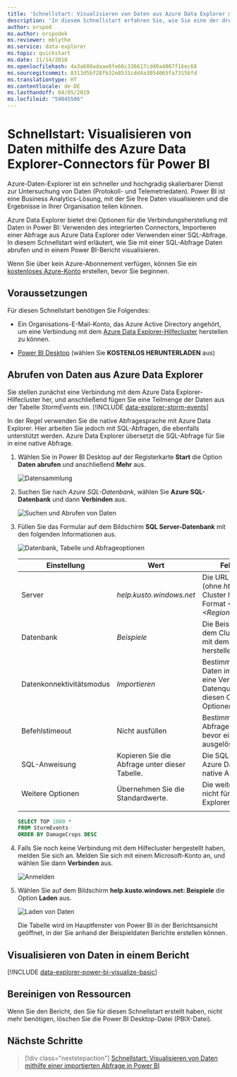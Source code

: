 ```yaml
---
title: 'Schnellstart: Visualisieren von Daten aus Azure Data Explorer mithilfe einer SQL-Abfrage in Power BI'
description: 'In diesem Schnellstart erfahren Sie, wie Sie eine der drei Optionen zum Visualisieren von Daten in Power BI verwenden: eine SQL-Abfrage für einen Azure Data Explorer-Cluster.'
author: orspod
ms.author: orspodek
ms.reviewer: mblythe
ms.service: data-explorer
ms.topic: quickstart
ms.date: 11/14/2018
ms.openlocfilehash: 4a3a688adaae8fe66c336617cdd0a4807f16ec68
ms.sourcegitcommit: 8313d5bf28fb32e8531cdd4a3054065fa7315bfd
ms.translationtype: HT
ms.contentlocale: de-DE
ms.lasthandoff: 04/05/2019
ms.locfileid: "59045506"
---
```

# <a name="quickstart-visualize-data-using-the-azure-data-explorer-connector-for-power-bi"></a>Schnellstart: Visualisieren von Daten mithilfe des Azure Data Explorer-Connectors für Power BI

Azure-Daten-Explorer ist ein schneller und hochgradig skalierbarer Dienst zur Untersuchung von Daten (Protokoll- und Telemetriedaten). Power BI ist eine Business Analytics-Lösung, mit der Sie Ihre Daten visualisieren und die Ergebnisse in Ihrer Organisation teilen können.

Azure Data Explorer bietet drei Optionen für die Verbindungsherstellung mit Daten in Power BI: Verwenden des integrierten Connectors, Importieren einer Abfrage aus Azure Data Explorer oder Verwenden einer SQL-Abfrage. In diesem Schnellstart wird erläutert, wie Sie mit einer SQL-Abfrage Daten abrufen und in einem Power BI-Bericht visualisieren.

Wenn Sie über kein Azure-Abonnement verfügen, können Sie ein [kostenloses Azure-Konto](https://azure.microsoft.com/free/) erstellen, bevor Sie beginnen.

## <a name="prerequisites"></a>Voraussetzungen

Für diesen Schnellstart benötigen Sie Folgendes:

* Ein Organisations-E-Mail-Konto, das Azure Active Directory angehört, um eine Verbindung mit dem [Azure Data Explorer-Hilfecluster](https://dataexplorer.azure.com/clusters/help/databases/samples) herstellen zu können.

* [Power BI Desktop](https://powerbi.microsoft.com/get-started/) (wählen Sie **KOSTENLOS HERUNTERLADEN** aus)

## <a name="get-data-from-azure-data-explorer"></a>Abrufen von Daten aus Azure Data Explorer

Sie stellen zunächst eine Verbindung mit dem Azure Data Explorer-Hilfecluster her, und anschließend fügen Sie eine Teilmenge der Daten aus der Tabelle *StormEvents* ein. [!INCLUDE [data-explorer-storm-events](../../includes/data-explorer-storm-events.md)]

In der Regel verwenden Sie die native Abfragesprache mit Azure Data Explorer. Hier arbeiten Sie jedoch mit SQL-Abfragen, die ebenfalls unterstützt werden. Azure Data Explorer übersetzt die SQL-Abfrage für Sie in eine native Abfrage.

1. Wählen Sie in Power BI Desktop auf der Registerkarte **Start** die Option **Daten abrufen** und anschließend **Mehr** aus.

    ![Datensammlung](media/power-bi-sql-query/get-data-more.png)

1. Suchen Sie nach *Azure SQL-Datenbank*, wählen Sie **Azure SQL-Datenbank** und dann **Verbinden** aus.

    ![Suchen und Abrufen von Daten](media/power-bi-sql-query/search-get-data.png)

1. Füllen Sie das Formular auf dem Bildschirm **SQL Server-Datenbank** mit den folgenden Informationen aus.

    ![Datenbank, Tabelle und Abfrageoptionen](media/power-bi-sql-query/database-table-query.png)

    **Einstellung** | **Wert** | **Feldbeschreibung**
    |---|---|---|
    | Server | *help.kusto.windows.net* | Die URL für den Hilfecluster (ohne *https://*). Für andere Cluster hat die URL das Format *\<Clustername\>.\<Region\>.kusto.windows.net*. |
    | Datenbank | *Beispiele* | Die Beispieldatenbank, die in dem Cluster gehostet wird, mit dem Sie eine Verbindung herstellen. |
    | Datenkonnektivitätsmodus | *Importieren* | Bestimmt, ob Power BI die Daten importiert oder direkt eine Verbindung mit der Datenquelle herstellt. Für diesen Connector sind beide Optionen geeignet. |
    | Befehlstimeout | Nicht ausfüllen | Bestimmt, wie lange die Abfrage ausgeführt wird, bevor ein Timeoutfehler ausgelöst wird. |
    | SQL-Anweisung | Kopieren Sie die Abfrage unter dieser Tabelle. | Die SQL-Anweisung, die Azure Data Explorer in eine native Abfrage übersetzt. |
    | Weitere Optionen | Übernehmen Sie die Standardwerte. | Die weiteren Optionen gelten nicht für Azure Data Explorer-Cluster. |
    | | | |

    ```SQL
    SELECT TOP 1000 *
    FROM StormEvents
    ORDER BY DamageCrops DESC
    ```

1. Falls Sie noch keine Verbindung mit dem Hilfecluster hergestellt haben, melden Sie sich an. Melden Sie sich mit einem Microsoft-Konto an, und wählen Sie dann **Verbinden** aus.

    ![Anmelden](media/power-bi-sql-query/sign-in.png)

1. Wählen Sie auf dem Bildschirm **help.kusto.windows.net: Beispiele** die Option **Laden** aus.

    ![Laden von Daten](media/power-bi-sql-query/load-data.png)

    Die Tabelle wird im Hauptfenster von Power BI in der Berichtsansicht geöffnet, in der Sie anhand der Beispieldaten Berichte erstellen können.

## <a name="visualize-data-in-a-report"></a>Visualisieren von Daten in einem Bericht

[!INCLUDE [data-explorer-power-bi-visualize-basic](../../includes/data-explorer-power-bi-visualize-basic.md)]

## <a name="clean-up-resources"></a>Bereinigen von Ressourcen

Wenn Sie den Bericht, den Sie für diesen Schnellstart erstellt haben, nicht mehr benötigen, löschen Sie die Power BI Desktop-Datei (PBIX-Datei).

## <a name="next-steps"></a>Nächste Schritte

> [!div class="nextstepaction"]
> [Schnellstart: Visualisieren von Daten mithilfe einer importierten Abfrage in Power BI](power-bi-connector.md)